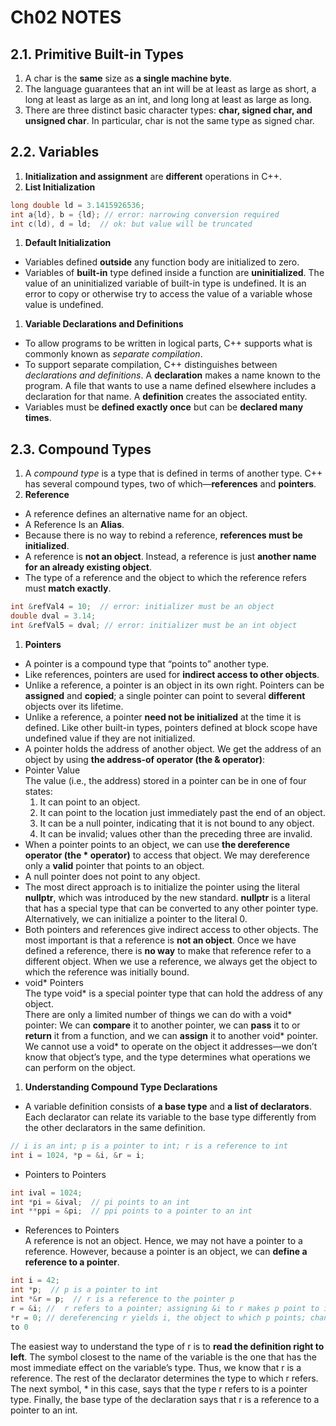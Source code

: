 # Ch02 NOTES

## 2.1. Primitive Built-in Types
1.  A char is the **same** size as **a single machine byte**.
1.  The language guarantees that an int will be at least as large as short, a long at least as large as an int, and long long at least as large as long.
1.  There are three distinct basic character types: **char,
signed char, and unsigned char**. In particular, char is not the same type as signed char.

## 2.2. Variables
1.  **Initialization and assignment** are **different** operations in C++.
1.  **List Initialization**  
```c
long double ld = 3.1415926536;
int a{ld}, b = {ld}; // error: narrowing conversion required
int c(ld), d = ld;  // ok: but value will be truncated
```
1.  **Default Initialization**  
 - Variables defined **outside** any function body are initialized to zero.  
 - Variables of **built-in** type defined inside a function are **uninitialized**. The value of an uninitialized variable of built-in type is undefined. It is an error to copy or otherwise try to access the value of a variable whose value is undefined.
1.  **Variable Declarations and Definitions**  
 - To allow programs to be written in logical parts, C++ supports what is commonly
known as *separate compilation*.   
 - To support separate compilation, C++ distinguishes between *declarations and definitions*. A **declaration** makes a name known to the program. A file that wants to use a name defined elsewhere includes a declaration for that name. A **definition** creates the associated entity.  
 - Variables must be **defined exactly once** but can be **declared many times**.

## 2.3. Compound Types
1.  A *compound type* is a type that is defined in terms of another type. C++ has several compound types, two of which—**references** and **pointers**.
1.  **Reference**  
 - A reference defines an alternative name for an object.  
 - A Reference Is an **Alias**.   
 - Because there is no way to rebind a reference, **references must be initialized**.
 - A reference is **not an object**. Instead, a reference is just **another name for an already existing object**.
 - The type of a reference and the object to which the reference refers must **match exactly**.

 ```c
 int &refVal4 = 10;  // error: initializer must be an object
double dval = 3.14;
int &refVal5 = dval; // error: initializer must be an int object
 ```
1.  **Pointers**
 - A pointer is a compound type that “points to” another type.
 - Like references, pointers are used for **indirect access to other objects**.
 - Unlike a reference, a pointer is an object in its own right. Pointers can be **assigned** and **copied**; a single pointer can point to several **different** objects over its lifetime.
 - Unlike a reference, a pointer **need not be initialized** at the time it is defined. Like other built-in types, pointers defined at block scope have undefined value if they are not initialized.
 - A pointer holds the address of another object. We get the address of an object by using **the address-of operator (the & operator)**:
 - Pointer Value  
 The value (i.e., the address) stored in a pointer can be in one of four states:
     1. It can point to an object.
     2. It can point to the location just immediately past the end of an object.
     3. It can be a null pointer, indicating that it is not bound to any object.
     4. It can be invalid; values other than the preceding three are invalid.
 - When a pointer points to an object, we can use **the dereference operator (the * operator)** to access that object. We may dereference only a **valid** pointer that points to an object.
 - A null pointer does not point to any object.
 - The most direct approach is to initialize the pointer using the literal **nullptr**, which was introduced by the new standard. **nullptr** is a literal that has a special type that can be converted to any other pointer type. Alternatively, we can initialize a pointer to the literal 0.
 - Both pointers and references give indirect access to other objects. The most important is that a reference is **not an object**. Once we have defined a reference, there is **no way** to make that reference refer to a different object. When we use a reference, we always get the object to which the reference was initially bound.
 - void\* Pointers  
 The type void\* is a special pointer type that can hold the address of any object.   
 There are only a limited number of things we can do with a void\*  pointer: We can **compare** it to another pointer, we can **pass** it to or **return** it from a function, and we can **assign** it to another void\*  pointer. We cannot use a void\*  to operate on the object it addresses—we don’t know that object’s type, and the type determines what operations we can perform on the object.
1.  **Understanding Compound Type Declarations**  
 - A variable definition consists of **a base type** and **a list of declarators**. Each declarator can relate its variable to the base type differently from the other declarators in the same definition.   
 ```c
 // i is an int; p is a pointer to int; r is a reference to int
 int i = 1024, *p = &i, &r = i;
 ```
 - Pointers to Pointers  
 ```c
 int ival = 1024;
int *pi = &ival;  // pi points to an int
int **ppi = &pi;  // ppi points to a pointer to an int
 ```
 - References to Pointers  
 A reference is not an object. Hence, we may not have a pointer to a reference. However, because a pointer is an object, we can **define a reference to a pointer**.
 ```c
int i = 42;
int *p;  // p is a pointer to int
int *&r = p;  // r is a reference to the pointer p
r = &i; //  r refers to a pointer; assigning &i to r makes p point to i
*r = 0; // dereferencing r yields i, the object to which p points; changes i
to 0
 ```
 The easiest way to understand the type of r is to **read the definition right to left**. The symbol closest to the name of the variable is the one that has the most immediate effect on the variable’s type. Thus, we know that r is a reference. The rest of the declarator determines the type to which r refers. The next symbol, * in this case, says that the type r refers to is a pointer type. Finally, the base type of the declaration says that r is a reference to a pointer to an int.

 
